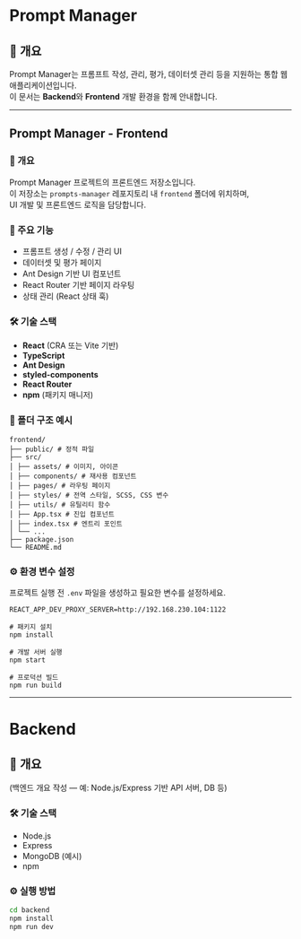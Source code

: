 # Prompt Manager

## 📌 개요
Prompt Manager는 프롬프트 작성, 관리, 평가, 데이터셋 관리 등을 지원하는 통합 웹 애플리케이션입니다.  
이 문서는 **Backend**와 **Frontend** 개발 환경을 함께 안내합니다.

---

## Prompt Manager - Frontend

### 📌 개요
Prompt Manager 프로젝트의 프론트엔드 저장소입니다.  
이 저장소는 `prompts-manager` 레포지토리 내 `frontend` 폴더에 위치하며,  
UI 개발 및 프론트엔드 로직을 담당합니다.


### 🚀 주요 기능
- 프롬프트 생성 / 수정 / 관리 UI
- 데이터셋 및 평가 페이지
- Ant Design 기반 UI 컴포넌트
- React Router 기반 페이지 라우팅
- 상태 관리 (React 상태 훅)


### 🛠 기술 스택
- **React** (CRA 또는 Vite 기반)
- **TypeScript**
- **Ant Design**
- **styled-components**
- **React Router**
- **npm** (패키지 매니저)


### 📂 폴더 구조 예시

```
frontend/
├── public/ # 정적 파일
├── src/
│ ├── assets/ # 이미지, 아이콘
│ ├── components/ # 재사용 컴포넌트
│ ├── pages/ # 라우팅 페이지
│ ├── styles/ # 전역 스타일, SCSS, CSS 변수
│ ├── utils/ # 유틸리티 함수
│ ├── App.tsx # 진입 컴포넌트
│ ├── index.tsx # 엔트리 포인트
│ └── ...
├── package.json
└── README.md
```


### ⚙️ 환경 변수 설정
프로젝트 실행 전 `.env` 파일을 생성하고 필요한 변수를 설정하세요.

```env
REACT_APP_DEV_PROXY_SERVER=http://192.168.230.104:1122

# 패키지 설치
npm install

# 개발 서버 실행
npm start

# 프로덕션 빌드
npm run build
```
---

# Backend

## 📌 개요
(백엔드 개요 작성 — 예: Node.js/Express 기반 API 서버, DB 등)

### 🛠 기술 스택
- Node.js
- Express
- MongoDB (예시)
- npm

### ⚙️ 실행 방법
```bash
cd backend
npm install
npm run dev
